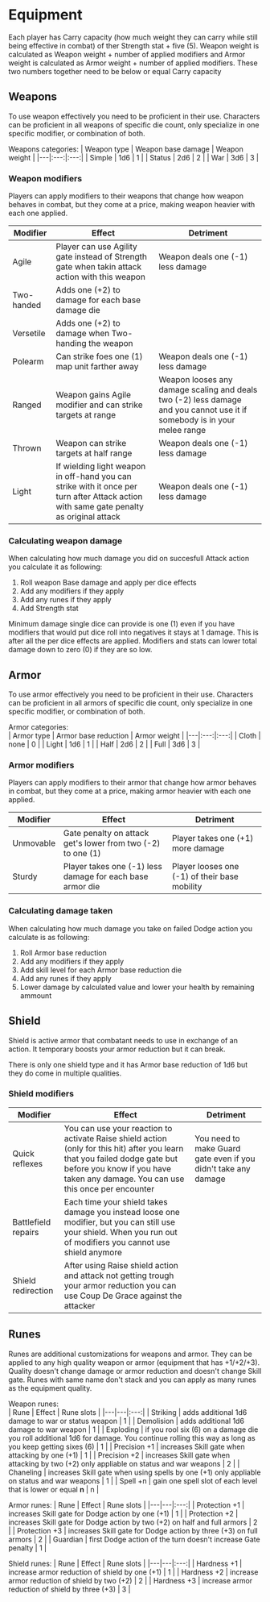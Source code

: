 # Equipment

Each player has Carry capacity (how much weight they can carry while still being effective in combat) of ther Strength stat + five (5). Weapon weight is calculated as Weapon weight + number of applied modifiers and Armor weight is calculated as Armor weight + number of applied modifiers. These two numbers together need to be below or equal Carry capacity

## Weapons

To use weapon effectively you need to be proficient in their use. Characters can be proficient in all weapons of specific die count, only specialize in one specific modifier, or combination of both.

Weapons categories:
| Weapon type | Weapon base damage | Weapon weight |
|---|:---:|:---:|
| Simple | 1d6 | 1 |
| Status | 2d6 | 2 |
| War | 3d6 | 3 |

### Weapon modifiers

Players can apply modifiers to their weapons that change how weapon behaves in combat, but they come at a price, making weapon heavier with each one applied.

| Modifier | Effect | Detriment |
|---|---|---|
| Agile | Player can use Agility gate instead of Strength gate when takin attack action with this weapon | Weapon deals one (-1) less damage |
| Two-handed | Adds one (+2) to damage for each base damage die |
| Versetile | Adds one (+2) to damage when Two-handing the weapon |
| Polearm | Can strike foes one (1) map unit farther away | Weapon deals one (-1) less damage |
| Ranged | Weapon gains Agile modifier and can strike targets at range | Weapon looses any damage scaling and deals two (-2) less damage and you cannot use it if somebody is in your melee range |
| Thrown | Weapon can strike targets at half range | Weapon deals one (-1) less damage |
| Light | If wielding light weapon in off-hand you can strike with it once per turn after Attack action with same gate penalty as original attack | Weapon deals one (-1) less damage |

### Calculating weapon damage

When calculating how much damage you did on succesfull Attack action you calculate it as following:  
1. Roll weapon Base damage and apply per dice effects
2. Add any modifiers if they apply
3. Add any runes if they apply
4. Add Strength stat

Minimum damage single dice can provide is one (1) even if you have modifiers that would put dice roll into negatives it stays at 1 damage. This is after all the per dice effects are applied. Modifiers and stats can lower total damage down to zero (0) if they are so low.

## Armor

To use armor effectively you need to be proficient in their use. Characters can be proficient in all armors of specific die count, only specialize in one specific modifier, or combination of both.

Armor categories:  
| Armor type | Armor base reduction | Armor weight |
|---|:---:|:---:|
| Cloth | none | 0 |
| Light | 1d6 | 1 |
| Half | 2d6 | 2 |
| Full | 3d6 | 3 |

### Armor modifiers

Players can apply modifiers to their armor that change how armor behaves in combat, but they come at a price, making armor heavier with each one applied.

| Modifier | Effect | Detriment |
|---|---|---|
| Unmovable | Gate penalty on attack get's lower from two (-2) to one (1) | Player takes one (+1) more damage |
| Sturdy | Player takes one (-1) less damage for each base armor die | Player looses one (-1) of their base mobility |

### Calculating damage taken

When calculating how much damage you take on failed Dodge action you calculate is as following:  
1. Roll Armor base reduction
2. Add any modifiers if they apply
3. Add skill level for each Armor base reduction die
4. Add any runes if they apply
5. Lower damage by calculated value and lower your health by remaining ammount

## Shield

Shield is active armor that combatant needs to use in exchange of an action. It temporary boosts your armor reduction but it can break.

There is only one shield type and it has Armor base reduction of 1d6 but they do come in multiple qualities.

### Shield modifiers

| Modifier | Effect | Detriment |
|---|---|---|
| Quick reflexes | You can use your reaction to activate Raise shield action (only for this hit) after you learn that you failed dodge gate but before you know if you have taken any damage. You can use this once per encounter | You need to make Guard gate even if you didn't take any damage |
| Battlefield repairs | Each time your shield takes damage you instead loose one modifier, but you can still use your shield. When you run out of modifiers you cannot use shield anymore |
| Shield redirection | After using Raise shield action and attack not getting trough your armor reduction you can use Coup De Grace against the attacker |

## Runes

Runes are additional customizations for weapons and armor. They can be applied to any high quality weapon or armor (equipment that has +1/+2/+3). Quality doesn't change damage or armor reduction and doesn't change Skill gate. Runes with same name don't stack and you can apply as many runes as the equipment quality.

Weapon runes:  
| Rune | Effect | Rune slots |
|---|---|:---:|
| Striking | adds additional 1d6 damage to war or status weapon | 1 |
| Demolision | adds additional 1d6 damage to war weapon | 1 |
| Exploding | if you rool six (6) on a damage die you roll additional 1d6 for damage. You continue rolling this way as long as you keep getting sixes (6) | 1 |
| Precision +1 | increases Skill gate when attacking by one (+1) | 1 |
| Precision +2 | increases Skill gate when attacking by two (+2) only appliable on status and war weapons | 2 |
| Chaneling | increases Skill gate when using spells by one (+1)  only appliable on status and war weapons | 1 |
| Spell +n | gain one spell slot of each level that is lower or equal **n** | n |

Armor runes:
| Rune | Effect | Rune slots |
|---|---|:---:|
| Protection +1 | increases Skill gate for Dodge action by one (+1) | 1 |
| Protection +2 | increases Skill gate for Dodge action by two (+2) on half and full armors | 2 |
| Protection +3 | increases Skill gate for Dodge action by three (+3) on full armors | 2 |
| Guardian | first Dodge action of the turn doesn't increase Gate penalty | 1 |

Shield runes:
| Rune | Effect | Rune slots |
|---|---|:---:|
| Hardness +1 | increase armor reduction of shield by one (+1) | 1 |
| Hardness +2 | increase armor reduction of shield by two (+2) | 2 |
| Hardness +3 | increase armor reduction of shield by three (+3) | 3 |
